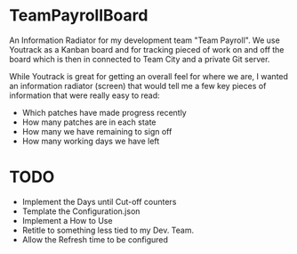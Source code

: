 TeamPayrollBoard
================

An Information Radiator for my development team "Team Payroll".  We use Youtrack as a Kanban board and for tracking pieced of work on and off the board which is then in connected to Team City and a private Git server.

While Youtrack is great for getting an overall feel for where we are, I wanted an information radiator (screen) that would tell me a few key pieces of information that were really easy to read:

<ul>
<li>Which patches have made progress recently</li>
<li>How many patches are in each state</li>
<li>How many we have remaining to sign off</li>
<li>How many working days we have left</li>
</ul>

TODO
====
<ul>
<li>Implement the Days until Cut-off counters</li>
<li>Template the Configuration.json</li>
<li>Implement a How to Use</li>
<li>Retitle to something less tied to my Dev. Team.</li>
<li>Allow the Refresh time to be configured</li>
</ul>
